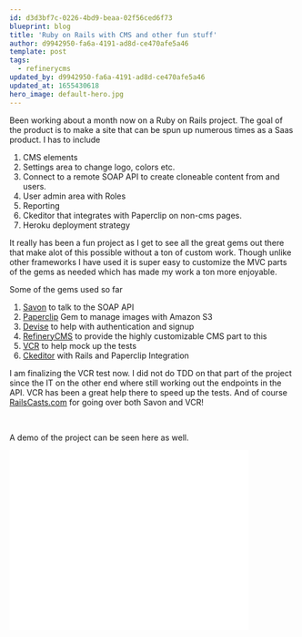 ```yaml
---
id: d3d3bf7c-0226-4bd9-beaa-02f56ced6f73
blueprint: blog
title: 'Ruby on Rails with CMS and other fun stuff'
author: d9942950-fa6a-4191-ad8d-ce470afe5a46
template: post
tags:
  - refinerycms
updated_by: d9942950-fa6a-4191-ad8d-ce470afe5a46
updated_at: 1655430618
hero_image: default-hero.jpg
---
```

<p>Been working about a month now on a Ruby on Rails project. The goal of the product is to make a site that can be spun up numerous times as a Saas product. I has to include&nbsp;</p>

<ol>
	<li>CMS elements</li>
	<li>Settings area to change logo, colors etc.</li>
	<li>Connect to a remote SOAP API to create cloneable content from and users.</li>
	<li>User admin area with Roles</li>
	<li>Reporting</li>
	<li>Ckeditor that integrates with Paperclip on non-cms pages.</li>
	<li>Heroku deployment strategy</li>
</ol>

<p>It really has been a fun project as I get to see all the great gems out there that make alot of this possible without a ton of custom work. Though unlike other frameworks I have used it is super easy to customize the MVC parts of the gems as needed which has made my work a ton more enjoyable.</p>

<p>Some of the gems used so far</p>

<ol>
	<li><a href="https://github.com/savonrb/savon" target="_blank">Savon</a> to talk to the SOAP API</li>
	<li><a href="https://github.com/thoughtbot/paperclip" target="_blank">Paperclip</a> Gem to manage images with Amazon S3&nbsp;</li>
	<li><a href="https://github.com/plataformatec/devise" target="_blank">Devise</a> to help with authentication and signup</li>
	<li><a href="http://refinerycms.com/" target="_blank">RefineryCMS</a> to provide the highly customizable CMS part to this&nbsp;</li>
	<li><a href="https://github.com/vcr/vcr" target="_blank">VCR</a> to help mock up the tests&nbsp;</li>
	<li><a href="https://github.com/galetahub/ckeditor" target="_blank">Ckeditor</a> with Rails and Paperclip Integration&nbsp;</li>
</ol>

<p>I am finalizing the VCR test now. I did not do TDD on that part of the project since the IT on the other end where still working out the endpoints in the API. VCR has been a great help there to speed up the tests. And of course <a href="http://RailsCasts.com" target="_blank">RailsCasts.com</a> for going over both Savon and VCR!</p>

<p>&nbsp;</p>

<p>A demo of the project can be seen here as well.</p>

<p><iframe allowfullscreen="" frameborder="0" height="315" src="//www.youtube.com/embed/UWv1zdB_6N8" width="420"></iframe></p>

<p>&nbsp;</p>

<p>&nbsp;</p>
